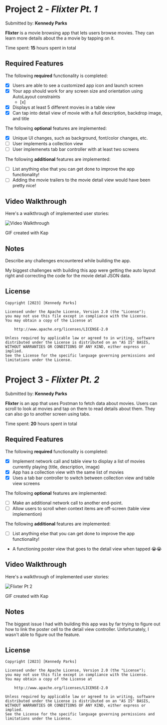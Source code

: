 # Project 2 - *Flixter Pt. 1*

Submitted by: **Kennedy Parks**

**Flixter** is a movie browsing app that lets users browse movies. They can learn more details about the a movie by tapping on it. 

Time spent: **15** hours spent in total

## Required Features

The following **required** functionality is completed:

- [x] Users are able to see a customized app icon and launch screen
- [x] Your app should work for any screen size and orientation using AutoLayout constraints
  - [x] 
- [x] Displays at least 5 different movies in a table view
- [x] Can tap into detail view of movie with a full description, backdrop image, and title
 
The following **optional** features are implemented:

- [x] Unique UI changes, such as background, font/color changes, etc.
- [ ] User implements a collection view
- [ ] User implemenets tab bar controller with at least two screens

The following **additional** features are implemented:

- [ ] List anything else that you can get done to improve the app functionality!
- [ ] Adding the movie trailers to the movie detail view would have been pretty nice!

## Video Walkthrough

Here's a walkthrough of implemented user stories:

<img src='https://i.imgur.com/Jmw0n3Q.gif' title='Video Walkthrough' width='' alt='Video Walkthrough' />

<!-- Replace this with whatever GIF tool you used! -->
GIF created with Kap  
<!-- Recommended tools:
[Kap](https://getkap.co/) for macOS
[ScreenToGif](https://www.screentogif.com/) for Windows
[peek](https://github.com/phw/peek) for Linux. -->

## Notes

Describe any challenges encountered while building the app.

My biggest challenges with building this app were getting the auto layout right and correcting the code for the movie detail JSON data. 

## License

    Copyright [2023] [Kennedy Parks]

    Licensed under the Apache License, Version 2.0 (the "License");
    you may not use this file except in compliance with the License.
    You may obtain a copy of the License at

        http://www.apache.org/licenses/LICENSE-2.0

    Unless required by applicable law or agreed to in writing, software
    distributed under the License is distributed on an "AS IS" BASIS,
    WITHOUT WARRANTIES OR CONDITIONS OF ANY KIND, either express or implied.
    See the License for the specific language governing permissions and
    limitations under the License.
    
    
# Project 3 - *Flixter Pt. 2*

Submitted by: **Kennedy Parks**

**Flixter** is an app that uses Postman to fetch data about movies. Users can scroll to look at movies and tap on them to read details about them. They can also go to another screen using tabs. 

Time spent: **20** hours spent in total

## Required Features

The following **required** functionality is completed:

- [x] Implement network call and table view to display a list of movies currently playing (title, description, image)
- [x] App has a collection view with the same list of movies
- [x] Uses a tab bar controller to switch between collection view and table view screens
 
The following **optional** features are implemented:

- [ ] Make an additional network call to another end-point.	
- [ ] Allow users to scroll when context items are off-screen (table view implemention)

The following **additional** features are implemented:

- [ ] List anything else that you can get done to improve the app functionality!
- A functioning poster view that goes to the detail view when tapped 😭😭

## Video Walkthrough

Here's a walkthrough of implemented user stories:

![Flixter Pt 2 ](https://user-images.githubusercontent.com/112662157/224856016-d43ac731-0a21-4be8-89db-c9a241aed9fe.gif)

GIF created with Kap  


## Notes

The biggest issue I had with building this app was by far trying to figure out how to link the poster cell to the detail view controller. Unfortunately, I wasn't able to figure out the feature. 

## License

    Copyright [2023] [Kennedy Parks]

    Licensed under the Apache License, Version 2.0 (the "License");
    you may not use this file except in compliance with the License.
    You may obtain a copy of the License at

        http://www.apache.org/licenses/LICENSE-2.0

    Unless required by applicable law or agreed to in writing, software
    distributed under the License is distributed on an "AS IS" BASIS,
    WITHOUT WARRANTIES OR CONDITIONS OF ANY KIND, either express or implied.
    See the License for the specific language governing permissions and
    limitations under the License.
